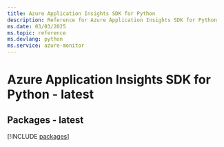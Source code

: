 ```yaml
---
title: Azure Application Insights SDK for Python
description: Reference for Azure Application Insights SDK for Python
ms.date: 03/03/2025
ms.topic: reference
ms.devlang: python
ms.service: azure-monitor
---
```

# Azure Application Insights SDK for Python - latest
## Packages - latest
[!INCLUDE [packages](application-insights-index.md)]